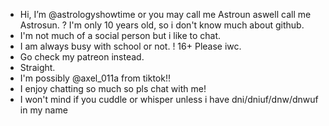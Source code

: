 - Hi, I’m @astrologyshowtime or you may call me Astroun aswell
  call me Astrosun.
? I'm only 10 years old, so i don't know
  much about github.
- I'm not much of a social person but i like to chat.
- I am always busy with school or not.
! 16+ Please iwc.
- Go check my patreon instead.
- Straight.
- I'm possibly @axel_011a from tiktok!!
- I enjoy chatting so much so pls chat with me!
- I won't mind if you cuddle or whisper unless i have dni/dniuf/dnw/dnwuf in my name
